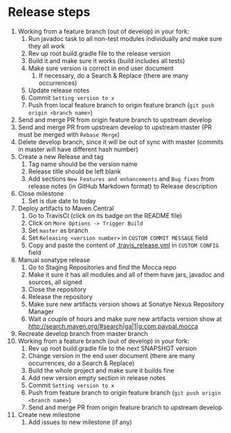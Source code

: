 # Release steps

1. Working from a feature branch (out of develop) in your fork:
   1. Run javadoc task to all non-test modules individually and make sure they all work
   1. Rev up root build.gradle file to the release version
   1. Build it and make sure it works (build includes all tests)
   1. Make sure version is correct in end user document
      1. If necessary, do a Search & Replace (there are many occurrences)
   1. Update release notes
   1. Commit `Setting version to x`
   1. Push from local feature branch to origin feature branch (`git push origin <branch name>`)
1. Send and merge PR from origin feature branch to upstream develop
1. Send and merge PR from upstream develop to upstream master (PR must be merged with `Rebase Merge`)
1. Delete develop branch, since it will be out of sync with master (commits in master will have different hash number)
1. Create a new Release and tag
   1. Tag name should be the version name
   1. Release title should be left blank
   1. Add sections `New Features and enhancements` and `Bug fixes` from release notes (in GitHub Markdown format) to Release description
1. Close milestone
   1. Set is due date to today
1. Deploy artifacts to Maven Central
   1. Go to TravisCI (click on its badge on the README file)
   1. Click on `More Options -> Trigger Build`
   1. Set `master` as branch
   1. Set `Releasing <version number>` in `CUSTOM COMMIT MESSAGE` field
   1. Copy and paste the content of [.travis_release.yml](.travis_release.yml) in `CUSTOM CONFIG` field
1. Manual sonatype release
   1. Go to Staging Repositories and find the Mocca repo
   1. Make it sure it has all modules and all of them have jars, javadoc and sources, all signed
   1. Close the repository
   1. Release the repository
   1. Make sure new artifacts version shows at Sonatye Nexus Repository Manager
   1. Wait a couple of hours and make sure new artifacts version show at http://search.maven.org/#search|ga|1|g:com.paypal.mocca
1. Recreate develop branch from master branch
1. Working from a feature branch (out of develop) in your fork:
   1. Rev up root build.gradle file to the next SNAPSHOT version
   1. Change version in the end user document (there are many occurrences, do a Search & Replace)
   1. Build the whole project and make sure it builds fine
   1. Add new version empty section in release notes
   1. Commit `Setting version to x`
   1. Push from feature branch to origin feature branch (`git push origin <branch name>`)
   1. Send and merge PR from origin feature branch to upstream develop
1. Create new milestone
   1. Add issues to new milestone (if any)